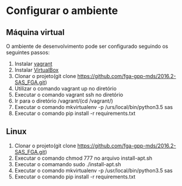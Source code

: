 # Configurar o ambiente

## Máquina virtual

O ambiente de desenvolvimento pode ser configurado seguindo os seguintes passos:

1. Instalar [vagrant](https://www.vagrantup.com/)
2. Instalar [VirtualBox](https://www.virtualbox.org/wiki/Downloads)
3. Clonar o projeto(git clone https://github.com/fga-gpp-mds/2016.2-SAS_FGA.git)
4. Utilizar o comando vagrant up no diretório
5. Executar o comando vagrant ssh no diretório
6. Ir para o diretório /vagrant/(cd /vagrant/)
7. Executar o comando mkvirtualenv -p /urs/local/bin/python3.5 sas
8. Executar o comando pip install -r requirements.txt

## Linux
1. Clonar o projeto(git clone https://github.com/fga-gpp-mds/2016.2-SAS_FGA.git)
1. Executar o comando chmod 777 no arquivo install-apt.sh
2. Executar o comamando sudo ./install-apt.sh
3. Executar o comando mkvirtualenv -p /usr/local/bin/python3.5 sas
4. Executar o comando pip install -r requirements.txt 